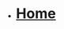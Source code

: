 <!-- docs/_sidebar.md -->

* [<h1>Home</h1>](/)
  
<!--  
* [<h1>Server API</h1>](Block_4/README.md)
* [<h3>Express1</h3>](Block_4/section_1/express1-dev.md)
* [<h3>Express2</h3>](Block_4/section_2/express2_dev.md)
* [<h3>Express3</h3>](Block_4/section_3/express3_dev.md)
* [<h3>Express4</h3>](Block_4/section_4/express4_dev.md)
* [<h3>Express5</h3>](Block_4/section_5/express5_dev.md)
* [<h3>Express6</h3>](Block_4/section_6/express6_dev.md)
-->